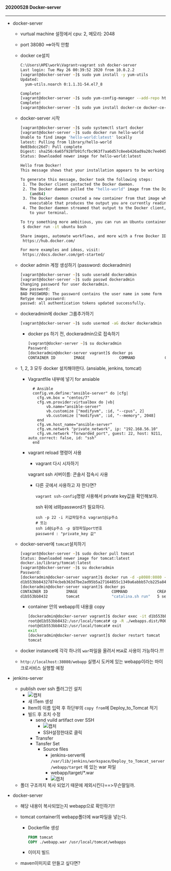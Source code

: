 #### 20200528 Docker-server

---

+ docker-server

  + vurtual machine 설정에서 cpu: 2, 메모리: 2048

  + port 38080 ==>아직 안함

  + docker ce설치

    ```zsh
    C:\Users\HPE\work\Vagrant>vagrant ssh docker-server
    Last login: Tue May 26 00:39:52 2020 from 10.0.2.2
    [vagrant@docker-server ~]$ sudo yum install -y yum-utils
    Updated:
      yum-utils.noarch 0:1.1.31-54.el7_8
    
    Complete!
    [vagrant@docker-server ~]$ sudo yum-config-manager --add-repo https://download.docker.com/linux/centos/docker-ce.repo
    Complete!
    [vagrant@docker-server ~]$ sudo yum install docker-ce docker-ce-cli containerd.io
    ```

  + docker-server 시작

    ```zsh
    [vagrant@docker-server ~]$ sudo systemctl start docker
    [vagrant@docker-server ~]$ sudo docker run hello-world
    Unable to find image 'hello-world:latest' locally
    latest: Pulling from library/hello-world
    0e03bdcc26d7: Pull complete
    Digest: sha256:6a65f928fb91fcfbc963f7aa6d57c8eeb426ad9a20c7ee045538ef34847f44f1
    Status: Downloaded newer image for hello-world:latest
    
    Hello from Docker!
    This message shows that your installation appears to be working correctly.
    
    To generate this message, Docker took the following steps:
     1. The Docker client contacted the Docker daemon.
     2. The Docker daemon pulled the "hello-world" image from the Docker Hub.
        (amd64)
     3. The Docker daemon created a new container from that image which runs the
        executable that produces the output you are currently reading.
     4. The Docker daemon streamed that output to the Docker client, which sent it
        to your terminal.
    
    To try something more ambitious, you can run an Ubuntu container with:
     $ docker run -it ubuntu bash
    
    Share images, automate workflows, and more with a free Docker ID:
     https://hub.docker.com/
    
    For more examples and ideas, visit:
     https://docs.docker.com/get-started/
    ```

  + docker admin 계정 생성하기 (password: dockeradmin)

    ```zsh
    [vagrant@docker-server ~]$ sudo useradd dockeradmin
    [vagrant@docker-server ~]$ sudo passwd dockeradmin
    Changing password for user dockeradmin.
    New password:
    BAD PASSWORD: The password contains the user name in some form
    Retype new password:
    passwd: all authentication tokens updated successfully.
    ```

  + dockeradmin에 docker 그룹추가하기

    ```zsh
    [vagrant@docker-server ~]$ sudo usermod -aG docker dockeradmin
    ```

    + docker ps 하기 전, dockeradmin으로 접속하기

      ```zsh
      [vagrant@docker-server ~]$ su dockeradmin
      Password:
      [dockeradmin@docker-server vagrant]$ docker ps
      CONTAINER ID        IMAGE               COMMAND             CREATED             STATUS              PORTS               NAMES
      ```

  + 1, 2, 3 모두 docker 설치해야한다. (ansiable, jenkins, tomcat)

    + Vagrantfile 내부에 넣기 for ansiable

      ```
        # Ansible
        config.vm.define:"ansible-server" do |cfg|
          cfg.vm.box = "centos/7"
          cfg.vm.provider:virtualbox do |vb|
              vb.name="ansible-server"
              vb.customize ["modifyvm", :id, "--cpus", 2]
              vb.customize ["modifyvm", :id, "--memory", 2048]
          end
          cfg.vm.host_name="ansible-server"
          cfg.vm.network "private_network", ip: "192.168.56.10"
          cfg.vm.network "forwarded_port", guest: 22, host: 9211, auto_correct: false, id: "ssh"
        end
      ```

    + vagrant reload 명령어 사용

      + vagrant 다시 시자하기

      vagrant ssh 서버이름: 콘솔서 접속시 사용

      + 다른 곳에서 사용하고 자 한다면? 

        `vagrant ssh-config`명령 사용해서 private key값을 확인해보자.

        ssh 뒤에 id와password가 필요하다.

        ```
        ssh -p 22 -i 키값파일주소 vagrant@ip주소
        # 또는
        ssh id@ip주소 -p 설정파일port번호
        password : "private_key 값"
        ```

        

  + docker-server에 `tomcat`설치하기

    ```zsh
    [vagrant@docker-server ~]$ sudo docker pull tomcat
    Status: Downloaded newer image for tomcat:latest
    docker.io/library/tomcat:latest
    [vagrant@docker-server ~]$ su dockeradmin
    Password:
    [dockeradmin@docker-server vagrant]$ docker run -d -p8080:8080 --name tomcat tomcat
    d1b553bb84327874cbeb363d7be2ad95b5a27164855c1349a6abbb57cb225a84
    [dockeradmin@docker-server vagrant]$ docker ps
    CONTAINER ID        IMAGE               COMMAND             CREATED             STATUS              PORTS                    NAMES
    d1b553bb8432        tomcat              "catalina.sh run"   5 seconds ago       Up 4 seconds        0.0.0.0:8080->8080/tcp   tomcat
    ```

    + container 안의 webapp의 내용을 copy

      ```zsh
      [dockeradmin@docker-server vagrant]$ docker exec -it d1b553bb8432 bash
      root@d1b553bb8432:/usr/local/tomcat# cp -R ./webapps.dist/ROOT ./webapps
      root@d1b553bb8432:/usr/local/tomcat# exit
      exit
      [dockeradmin@docker-server vagrant]$ docker restart tomcat
      tomcat
      ```

  + docker instance에 각각 하나의 `war`파일을 올려서 `MSA`로 사용이 가능하다.!!!

  + `http://localhost:38080/webapp` 실행시 도커에 있는 webapp이라는 마이크로서비스 실행할 예정

+ jenkins-server

  + publish over ssh 플러그인 설치
    + ![캡처](https://user-images.githubusercontent.com/34231229/83149631-48816680-a135-11ea-9e78-63582507a4d5.JPG)
    + 새 ITem 생성
    + Item의 이름 입력 후 하단부의 `copy from`에 Deploy_to_Tomcat 적기
    + 빌드 후 조치 수정
      + send vuild artifact over SSH
        + ![캡처](https://user-images.githubusercontent.com/34231229/83152098-600e1e80-a138-11ea-8d6d-2ad3e7a11b9e.JPG)
        + SSH설정한대로 클릭
      + Transfer
      + Tansfer Set
        + Source files
          + jenkins-server에 `/var/lib/jenkins/workspace/Deploy_to_Tomcat_server/webapp/target` 에 있는 war 파일
          + webapp/target/*.war
          + ![캡처](https://user-images.githubusercontent.com/34231229/83152314-a4012380-a138-11ea-97fa-6f4b4b670e22.JPG)
  + 폴더 구조까지 복사 되었기 때문에 제외시킨다==>무슨말일까.

+ docker-server

  + 해당 내용이 복사되었는지 webapp으로 확인하기!!

  + tomcat container의 webapp폴더에 war파일을 넣는다.

    + Dockerfile 생성

      ```dockerfile
      FROM tomcat
      COPY ./webapp.war /usr/local/tomcat/webapps
      ```

    + 이미지 빌드

  + maven이미지로 만들고 싶다면?

